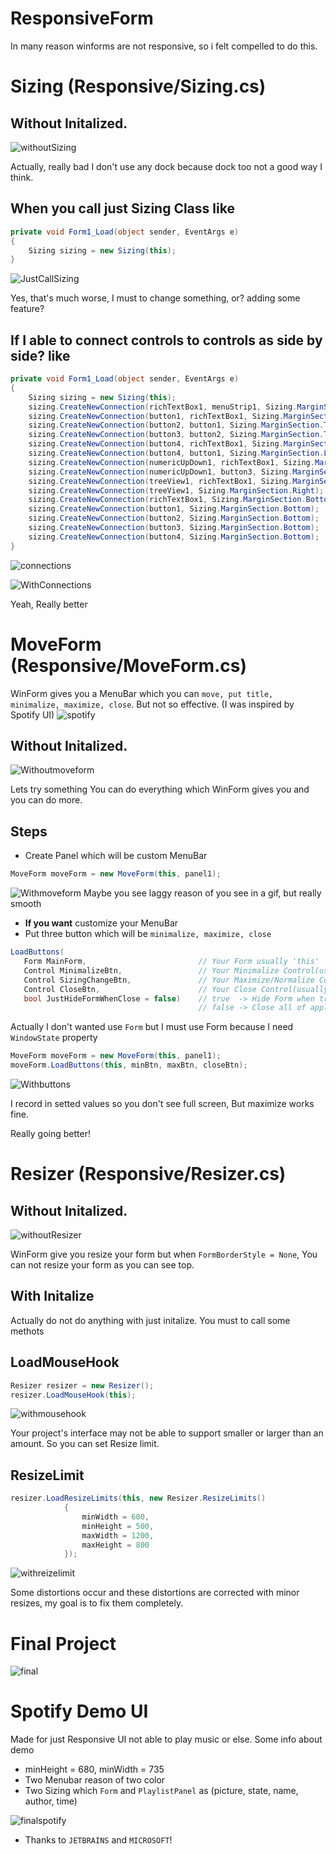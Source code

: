 # ResponsiveForm

In many reason winforms are not responsive, so i felt compelled to do this.

# Sizing (Responsive/Sizing.cs)

## Without Initalized.

![withoutSizing](https://user-images.githubusercontent.com/77299279/211275690-49898961-a110-4300-b15f-efb024cc7004.gif)

Actually, really bad
I don't use any dock because dock too not a good way I think.

## When you call just Sizing Class like
```cs
private void Form1_Load(object sender, EventArgs e)
{
    Sizing sizing = new Sizing(this);
}
```

![JustCallSizing](https://user-images.githubusercontent.com/77299279/211275746-1a0bc2a6-fcdd-433c-88ba-6ce3ea0b3c35.gif)

Yes, that's much worse, I must to change something,
or? adding some feature?

## If I able to connect controls to controls as side by side? like
```cs
private void Form1_Load(object sender, EventArgs e)
{
    Sizing sizing = new Sizing(this);
    sizing.CreateNewConnection(richTextBox1, menuStrip1, Sizing.MarginSection.Top);
    sizing.CreateNewConnection(button1, richTextBox1, Sizing.MarginSection.Top);
    sizing.CreateNewConnection(button2, button1, Sizing.MarginSection.Top);
    sizing.CreateNewConnection(button3, button2, Sizing.MarginSection.Top);
    sizing.CreateNewConnection(button4, richTextBox1, Sizing.MarginSection.Top);
    sizing.CreateNewConnection(button4, button1, Sizing.MarginSection.Left);
    sizing.CreateNewConnection(numericUpDown1, richTextBox1, Sizing.MarginSection.Top);
    sizing.CreateNewConnection(numericUpDown1, button3, Sizing.MarginSection.Left);
    sizing.CreateNewConnection(treeView1, richTextBox1, Sizing.MarginSection.Left);
    sizing.CreateNewConnection(treeView1, Sizing.MarginSection.Right);
    sizing.CreateNewConnection(richTextBox1, Sizing.MarginSection.Bottom);
    sizing.CreateNewConnection(button1, Sizing.MarginSection.Bottom);
    sizing.CreateNewConnection(button2, Sizing.MarginSection.Bottom);
    sizing.CreateNewConnection(button3, Sizing.MarginSection.Bottom);
    sizing.CreateNewConnection(button4, Sizing.MarginSection.Bottom);
}
 ```

![connections](https://user-images.githubusercontent.com/77299279/211275798-4bb9d297-b29c-4284-aa20-0f82d8307674.png)

![WithConnections](https://user-images.githubusercontent.com/77299279/211275846-d889b205-3dbf-4a06-91c2-3945df87c377.gif)

Yeah, Really better

# MoveForm (Responsive/MoveForm.cs)

WinForm gives you a MenuBar which you can `move, put title, minimalize, maximize, close`.
But not so effective.
(I was inspired by Spotify UI)
![spotify](https://user-images.githubusercontent.com/77299279/211364584-311e3831-e08e-4a2f-b55a-84c4b6b7f82d.png)

## Without Initalized.

![Withoutmoveform](https://user-images.githubusercontent.com/77299279/211368466-dd160200-1dcb-4ad2-aeb5-8489ae529564.gif)

Lets try something
You can do everything which WinForm gives you
and you can do more.

## Steps
 - Create Panel which will be custom MenuBar

```cs
MoveForm moveForm = new MoveForm(this, panel1);
 ```
![Withmoveform](https://user-images.githubusercontent.com/77299279/211370003-8e37e6d3-bb74-4a59-b3c3-ef3ded580bd4.gif)
Maybe you see laggy reason of you see in a gif, but really smooth

 - **If you want** customize your MenuBar
 - Put three button which will be `minimalize, maximize, close` 
 
 ```cs
 LoadButtons(
    Form MainForm,                         // Your Form usually 'this'
    Control MinimalizeBtn,                 // Your Minimalize Control(usually Button)
    Control SizingChangeBtn,               // Your Maximize/Normalize Control(usually Button)
    Control CloseBtn,                      // Your Close Control(usually Button)
    bool JustHideFormWhenClose = false)    // true  -> Hide Form when tried Close
                                           // false -> Close all of application
 ```
Actually I don't wanted use `Form` but I must use Form because I need `WindowState` property
```cs
MoveForm moveForm = new MoveForm(this, panel1);
moveForm.LoadButtons(this, minBtn, maxBtn, closeBtn);
 ```
![Withbuttons](https://user-images.githubusercontent.com/77299279/211490430-72fb97f2-b93c-430e-9894-f58398a55f09.gif)

I record in setted values so you don't see full screen, But maximize works fine.

Really going better!

# Resizer (Responsive/Resizer.cs)

## Without Initalized.

![withoutResizer](https://user-images.githubusercontent.com/77299279/211490742-ff35a918-b830-4444-8e60-99c10d70a3f6.gif)

WinForm give you resize your form but when `FormBorderStyle = None`, You can not resize your form as you can see top.

## With Initalize

Actually do not do anything with just initalize.
You must to call some methots

## LoadMouseHook

```cs
Resizer resizer = new Resizer();
resizer.LoadMouseHook(this);
 ```

![withmousehook](https://user-images.githubusercontent.com/77299279/211505617-08118124-d26b-409b-b7e7-90ffe135a7fb.gif)

Your project's interface may not be able to support smaller or larger than an amount. So you can set Resize limit.

## ResizeLimit

```cs
resizer.LoadResizeLimits(this, new Resizer.ResizeLimits()
            {
                minWidth = 600,
                minHeight = 500,
                maxWidth = 1200,
                maxHeight = 800
            });
 ```

![withreizelimit](https://user-images.githubusercontent.com/77299279/211505638-d6faf916-449e-4710-ae0e-f35ddbbfa2d1.gif)

Some distortions occur and these distortions are corrected with minor resizes, my goal is to fix them completely.


# Final Project

![final](https://user-images.githubusercontent.com/77299279/211506900-f64ce7bb-f489-4622-9d88-00c71ff59e1f.gif)

# Spotify Demo UI

Made for just Responsive UI not able to play music or else.
Some info about demo
 -  minHeight = 680,
    minWidth = 735
 - Two Menubar reason of two color
 - Two Sizing which `Form` and `PlaylistPanel` as (picture, state, name, author, time)

![finalspotify](https://user-images.githubusercontent.com/77299279/211758455-5dd65520-1d17-4a5e-9b7e-8d8614c72f9b.gif)

- Thanks to `JETBRAINS` and `MICROSOFT`!